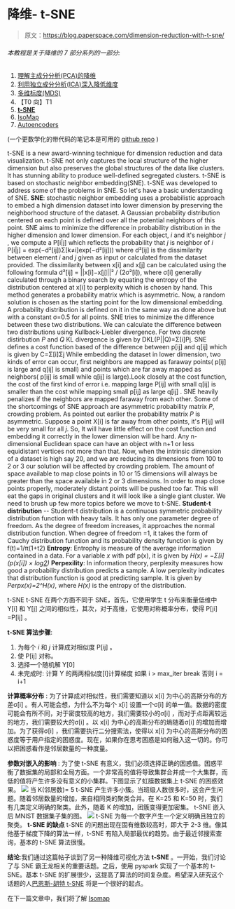 # 降维- t-SNE

> 原文：<https://blog.paperspace.com/dimension-reduction-with-t-sne/>

###### 本教程是关于降维的 7 部分系列的一部分:

1.  [理解主成分分析(PCA)的降维](https://blog.paperspace.com/dimension-reduction-with-principal-component-analysis/)
2.  [利用独立成分分析(ICA)深入降低维度](https://blog.paperspace.com/dimension-reduction-with-independent-components-analysis/)
3.  [多维标度(MDS)](https://blog.paperspace.com/dimension-reduction-with-multi-dimension-scaling/)
4.  【T0 向】T1
5.  **[t-SNE](https://blog.paperspace.com/dimension-reduction-with-t-sne)**
6.  [IsoMap](https://blog.paperspace.com/dimension-reduction-with-isomap)
7.  [Autoencoders](https://blog.paperspace.com/dimension-reduction-with-autoencoders)

(一个更数学化的带代码的笔记本是可用的 [github repo](https://github.com/asdspal/dimRed) )

t-SNE is a new award-winning technique for dimension reduction and data visualization. t-SNE not only captures the local structure of the higher dimension but also preserves the global structures of the data like clusters. It has stunning ability to produce well-defined segregated clusters. t-SNE is based on stochastic neighbor embedding(SNE). t-SNE was developed to address some of the problems in SNE. So let's have a basic understanding of SNE.
**SNE**: stochastic neighbor embedding uses a probabilistic approach to embed a high dimension dataset into lower dimension by preserving the neighborhood structure of the dataset. A Gaussian probability distribution centered on each point is defined over all the potential neighbors of this point. SNE aims to minimize the difference in probability distribution in the higher dimension and lower dimension.
For each object, *i* and it's neighbor *j* , we compute a P[i|j] which reflects the probability that *j* is neighbor of *i*
P[i|j] = exp(−d²[ij])Σ[k≠i]exp(−d²[ij])) where d²[ij] is the dissimilarity between element *i* and *j* given as input or calculated from the dataset provided.
The dissimilarity between x[i] and x[j] can be calculated using the following formula
d²[ij] = ||x[i]−x[j]||² / (2σ²[i]), where σ[i] generally calculated through a binary search by equating the entropy of the distribution centered at x[i] to perplexity which is chosen by hand. This method generates a probability matrix which is asymmetric.
Now, a random solution is chosen as the starting point for the low dimensional embedding. A probability distribution is defined on it in the same way as done above but with a constant σ=0.5 for all points.
SNE tries to minimize the difference between these two distributions. We can calculate the difference between two distributions using Kullback-Liebler divergence. For two discrete distirbution *P* and *Q* KL divergence is given by DKL(P||Q)=Σ[i]P[i](P[i]/Q[i]).
SNE defines a cost function based of the difference between p[ij] and q[ij] which is given by
C=Σ[i]Σ[j](P[ij]log(P[ij]/q[ij]))
While embedding the dataset in lower dimension, two kinds of error can occur, first neighbors are mapped as faraway points( p[ij] is large and q[ij] is small) and points which are far away mapped as neighbors( p[ij] is small while q[ij] is large).Look closely at the cost function, the cost of the first kind of error i.e. mapping large P[ij] with small q[ij] is smaller than the cost while mapping small p[ij] as large q[ij] . SNE heavily penalizes if the neighbors are mapped faraway from each other.
Some of the shortcomings of SNE approach are asymmetric probability matrix *P*, crowding problem. As pointed out earlier the probability matrix *P* is asymmetric. Suppose a point X[i] is far away from other points, it's P[ij] will be very small for all *j*. So, It will have little effect on the cost function and embedding it correctly in the lower dimension will be hard.
Any n-dimensional Euclidean space can have an object with n+1 or less equidistant vertices not more than that. Now, when the intrinsic dimension of a dataset is high say 20, and we are reducing its dimensions from 100 to 2 or 3 our solution will be affected by crowding problem. The amount of space available to map close points in 10 or 15 dimensions will always be greater than the space available in 2 or 3 dimensions. In order to map close points properly, moderately distant points will be pushed too far. This will eat the gaps in original clusters and it will look like a single giant cluster.
We need to brush up few more topics before we move to t-SNE.
**Student-t distribution** -- Student-t distribution is a continuous symmetric probability distribution function with heavy tails. It has only one parameter degree of freedom. As the degree of freedom increases, it approaches the normal distribution function. When degree of freedom =1, it takes the form of Cauchy distribution function and its probability density function is given by
f(t)=1/π(1+t2)
**Entropy**: Entrophy is measure of the average information contained in a data. For a variable *x* with pdf p(x), it is given by
*H(x) = −Σ[i](p(x[i]) × log[2](p(x[i])))*
**Perpexility**: In information theory, perplexity measures how good a probability distribution predicts a sample. A low perplexity indicates that distribution function is good at predicting sample. It is given by
*Perpx(x)=2^H(x)*, where *H(x)* is the entropy of the distribution.

t-SNE
t-SNE 在两个方面不同于 SNE，首先，它使用学生 t 分布来衡量低维中 Y[i] 和 Y[j] 之间的相似性，其次，对于高维，它使用对称概率分布，使得 P[ji] =P[ij] 。

**t-SNE 算法步骤**:

1.  为每个 *i* 和 *j* 计算成对相似度 P[ij] 。
2.  使 P[ij] 对称。
3.  选择一个随机解 Y[0]
4.  未完成时:
    计算 Y 的两两相似度[I]计算梯度
    如果 i > max_iter break
    否则
    i = i+1

**计算概率分布** :
为了计算成对相似性，我们需要知道以 x[i] 为中心的高斯分布的方差σ[i] 。有人可能会想，为什么不为每个 x[i] 设置一个σ[i] 的单一值。数据的密度可能会有所不同，对于密度较高的地方，我们需要较小的σ[i] ，而对于点距离较远的地方，我们需要较大的σ[i] 。以 x[i] 为中心的高斯分布的熵随着σ[i] 的增加而增加。为了获得σ[i] ，我们需要执行二分搜索法，使得以 x[i] 为中心的高斯分布的困惑度等于用户指定的困惑度。现在，如果你在思考困惑是如何融入这一切的。你可以把困惑看作是邻居数量的一种度量。

**参数对嵌入的影响** :
为了使 t-SNE 有意义，我们必须选择正确的困惑值。困惑平衡了数据集的局部和全局方面。一个非常高的值将导致集群合并成一个大集群，而低的值将产生许多没有意义的小集群。下图显示了虹膜数据集上 t-SNE 的困惑效果。
![](img/1d98b28636d9d348202fc6986e9f9ca5.png)
当 K(邻居数)= 5 t-SNE 产生许多小簇。当班级人数很多时，这会产生问题。随着邻居数量的增加，来自相同类的聚类合并。在 K=25 和 K=50 时，我们有几类定义明确的聚类。此外，随着 K 的增加，团簇变得更加密集。
t-SNE 嵌入后 MNIST 数据集子集的图。
![](img/ebbf0a1a6ec1c27fe6769e88013ec3c5.png)
t-SNE 为每一个数字产生一个定义明确且独立的聚类。
**t-SNE 的缺点**
t-SNE 的问题出现在固有维数较高时，即大于 2-3 维。像其他基于梯度下降的算法一样，t-SNE 有陷入局部最优的趋势。由于最近邻搜索查询，基本的 t-SNE 算法很慢。

**结论**:我们通过这篇帖子谈到了另一种降维可视化方法 **t-SNE** 。一开始，我们讨论了与 SNE 霸王龙相关的重要话题。之后，使用 pyspark 实现了一个基本的 t-SNE。基本 t-SNE 的扩展很少，这提高了算法的时间复杂度。希望深入研究这个话题的人[巴恩斯-胡特 t-SNE](https://arxiv.org/pdf/1301.3342) 将是一个很好的起点。

在下一篇文章中，我们将了解 [Isomap](https://blog.paperspace.com/p/16586ad9-bb4e-4711-9650-b1f3a71e11a4/)